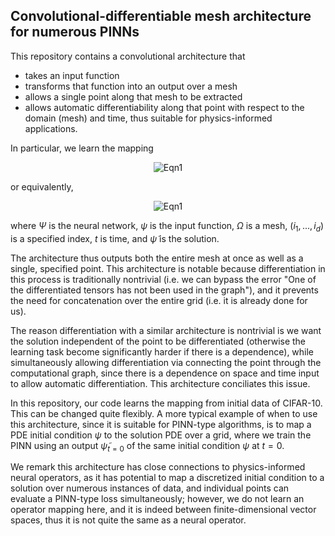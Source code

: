 ## Convolutional-differentiable mesh architecture for numerous PINNs
This repository contains a convolutional architecture that 
- takes an input function
- transforms that function into an output over a mesh
- allows a single point along that mesh to be extracted
- allows automatic differentiability along that point with respect to the domain (mesh) and time, thus suitable for physics-informed applications.

In particular, we learn the mapping


<p align="center">
  <img src="https://latex.codecogs.com/svg.image?\Psi_{\theta_{\Psi}}(\psi,\Omega,u_{i_1,...i_d},t)\rightarrow(\tilde{\psi}_{t},\tilde{\psi}_{t}|_{u_{i_1,...,i_d}})," alt="Eqn1">
</p>

or equivalently,


<p align="center">
  <img src="https://latex.codecogs.com/svg.image?\Psi:\mathbb{R}^{n_1\times...\times&space;n_d}\times\mathbb{R}^{n_1\times...\times&space;n_d}\times\mathbb{R}^{d}\times(\mathbb{R}^&plus;\cap\{0\})\times\Theta_{\Psi}\rightarrow\mathbb{R}^{n_1\times...\times&space;n_d}\times\mathbb{R}," alt="Eqn1">
</p>


where $\Psi$ is the neural network, $\psi$ is the input function, $\Omega$ is a mesh, $(i_1,...,i_d)$ is a specified index, $t$ is time, and $\tilde{\psi}$ is the solution.



  
The architecture thus outputs both the entire mesh at once as well as a single, specified point. This architecture is notable because differentiation in this process is traditionally nontrivial (i.e. we can bypass the error "One of the differentiated tensors has not been used in the graph"), and it prevents the need for concatenation over the entire grid (i.e. it is already done for us).

The reason differentiation with a similar architecture is nontrivial is we want the solution independent of the point to be differentiated (otherwise the learning task become significantly harder if there is a dependence), while simultaneously allowing differentiation via connecting the point through the computational graph, since there is a dependence on space and time input to allow automatic differentiation. This architecture conciliates this issue.

In this repository, our code learns the mapping from initial data of CIFAR-10. This can be changed quite flexibly. A more typical example of when to use this architecture, since it is suitable for PINN-type algorithms, is to map a PDE initial condition $\psi$ to the solution PDE over a grid, where we train the PINN using an output $\tilde{\psi}_{t=0}$ of the same initial condition $\psi$ at $t=0$.

We remark this architecture has close connections to physics-informed neural operators, as it has potential to map a discretized initial condition to a solution over numerous instances of data, and individual points can evaluate a PINN-type loss simultaneously; however, we do not learn an operator mapping here, and it is indeed between finite-dimensional vector spaces, thus it is not quite the same as a neural operator.
